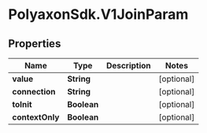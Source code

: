 # PolyaxonSdk.V1JoinParam

## Properties

Name | Type | Description | Notes
------------ | ------------- | ------------- | -------------
**value** | **String** |  | [optional] 
**connection** | **String** |  | [optional] 
**toInit** | **Boolean** |  | [optional] 
**contextOnly** | **Boolean** |  | [optional] 


